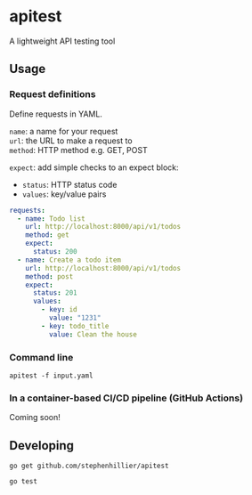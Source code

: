 # apitest
A lightweight API testing tool

## Usage

### Request definitions

Define requests in YAML.

`name`: a name for your request  
`url`: the URL to make a request to  
`method`: HTTP method e.g. GET, POST

`expect`: add simple checks to an expect block:  

 * `status`: HTTP status code  
 * `values`: key/value pairs

```yaml
requests:
  - name: Todo list
    url: http://localhost:8000/api/v1/todos
    method: get
    expect:
      status: 200
  - name: Create a todo item
    url: http://localhost:8000/api/v1/todos
    method: post
    expect:
      status: 201
      values:
        - key: id
          value: "1231"
        - key: todo_title
          value: Clean the house

```


### Command line

`apitest -f input.yaml`

### In a container-based CI/CD pipeline (GitHub Actions)
Coming soon!

## Developing
`go get github.com/stephenhillier/apitest`

`go test`
